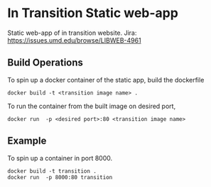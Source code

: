 # In Transition Static web-app

Static web-app of in transition website.
Jira: https://issues.umd.edu/browse/LIBWEB-4961

## Build Operations

To spin up a docker container of the static app, build the dockerfile
```
docker build -t <transition image name> .
```


To run the container from the built image on desired port,
```
docker run  -p <desired port>:80 <transition image name>
```

## Example

To spin up a container in port 8000.

```
docker build -t transition .
docker run  -p 8000:80 transition
```